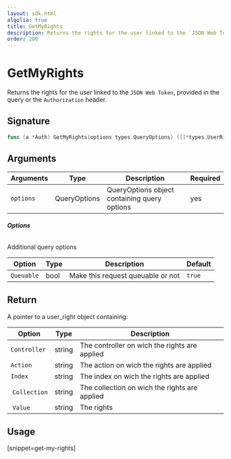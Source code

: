 ```yaml
---
layout: sdk.html
algolia: true
title: GetMyRights
description: Returns the rights for the user linked to the `JSON Web Token`.
order: 200
---
```


# GetMyRights

Returns the rights for the user linked to the `JSON Web Token`, provided in the query or the `Authorization` header.

## Signature

```go
func (a *Auth) GetMyRights(options types.QueryOptions) ([]*types.UserRights, error)
```

## Arguments

| Arguments    | Type    | Description | Required
|--------------|---------|-------------|----------
| `options`  | QueryOptions    | QueryOptions object containing query options | yes

###### **Options**

Additional query options

| Option     | Type    | Description                       | Default
| ---------- | ------- | --------------------------------- | -------
| `Queuable` | bool | Make this request queuable or not | `true`

## Return

A pointer to a user_right object containing:


| Option     | Type    | Description                       |
| ---------- | ------- | --------------------------------- |
| `Controller` | string | The controller on wich the rights are applied |
| `Action` | string | The action on wich the rights are applied |
| `Index` | string | The index on wich the rights are applied |
| `Collection` | string | The collection on wich the rights are applied |
| `Value` | string | The rights |

## Usage

[snippet=get-my-rights]
